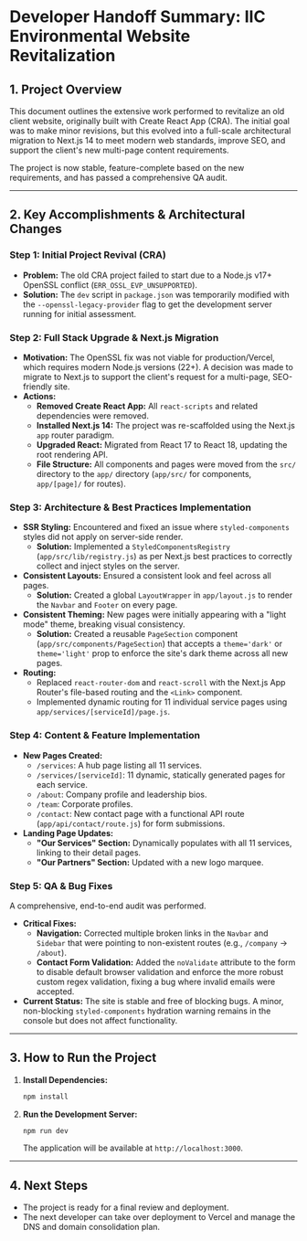 # Developer Handoff Summary: IIC Environmental Website Revitalization

## 1. Project Overview

This document outlines the extensive work performed to revitalize an old client website, originally built with Create React App (CRA). The initial goal was to make minor revisions, but this evolved into a full-scale architectural migration to Next.js 14 to meet modern web standards, improve SEO, and support the client's new multi-page content requirements.

The project is now stable, feature-complete based on the new requirements, and has passed a comprehensive QA audit.

---

## 2. Key Accomplishments & Architectural Changes

### Step 1: Initial Project Revival (CRA)
- **Problem:** The old CRA project failed to start due to a Node.js v17+ OpenSSL conflict (`ERR_OSSL_EVP_UNSUPPORTED`).
- **Solution:** The `dev` script in `package.json` was temporarily modified with the `--openssl-legacy-provider` flag to get the development server running for initial assessment.

### Step 2: Full Stack Upgrade & Next.js Migration
- **Motivation:** The OpenSSL fix was not viable for production/Vercel, which requires modern Node.js versions (22+). A decision was made to migrate to Next.js to support the client's request for a multi-page, SEO-friendly site.
- **Actions:**
    - **Removed Create React App:** All `react-scripts` and related dependencies were removed.
    - **Installed Next.js 14:** The project was re-scaffolded using the Next.js `app` router paradigm.
    - **Upgraded React:** Migrated from React 17 to React 18, updating the root rendering API.
    - **File Structure:** All components and pages were moved from the `src/` directory to the `app/` directory (`app/src/` for components, `app/[page]/` for routes).

### Step 3: Architecture & Best Practices Implementation
- **SSR Styling:** Encountered and fixed an issue where `styled-components` styles did not apply on server-side render.
    - **Solution:** Implemented a `StyledComponentsRegistry` (`app/src/lib/registry.js`) as per Next.js best practices to correctly collect and inject styles on the server.
- **Consistent Layouts:** Ensured a consistent look and feel across all pages.
    - **Solution:** Created a global `LayoutWrapper` in `app/layout.js` to render the `Navbar` and `Footer` on every page.
- **Consistent Theming:** New pages were initially appearing with a "light mode" theme, breaking visual consistency.
    - **Solution:** Created a reusable `PageSection` component (`app/src/components/PageSection`) that accepts a `theme='dark'` or `theme='light'` prop to enforce the site's dark theme across all new pages.
- **Routing:**
    - Replaced `react-router-dom` and `react-scroll` with the Next.js App Router's file-based routing and the `<Link>` component.
    - Implemented dynamic routing for 11 individual service pages using `app/services/[serviceId]/page.js`.

### Step 4: Content & Feature Implementation
- **New Pages Created:**
    - `/services`: A hub page listing all 11 services.
    - `/services/[serviceId]`: 11 dynamic, statically generated pages for each service.
    - `/about`: Company profile and leadership bios.
    - `/team`: Corporate profiles.
    - `/contact`: New contact page with a functional API route (`app/api/contact/route.js`) for form submissions.
- **Landing Page Updates:**
    - **"Our Services" Section:** Dynamically populates with all 11 services, linking to their detail pages.
    - **"Our Partners" Section:** Updated with a new logo marquee.

### Step 5: QA & Bug Fixes
A comprehensive, end-to-end audit was performed.
- **Critical Fixes:**
    - **Navigation:** Corrected multiple broken links in the `Navbar` and `Sidebar` that were pointing to non-existent routes (e.g., `/company` -> `/about`).
    - **Contact Form Validation:** Added the `noValidate` attribute to the form to disable default browser validation and enforce the more robust custom regex validation, fixing a bug where invalid emails were accepted.
- **Current Status:** The site is stable and free of blocking bugs. A minor, non-blocking `styled-components` hydration warning remains in the console but does not affect functionality.

---

## 3. How to Run the Project

1.  **Install Dependencies:**
    ```bash
    npm install
    ```
2.  **Run the Development Server:**
    ```bash
    npm run dev
    ```
    The application will be available at `http://localhost:3000`.

---

## 4. Next Steps
- The project is ready for a final review and deployment.
- The next developer can take over deployment to Vercel and manage the DNS and domain consolidation plan.